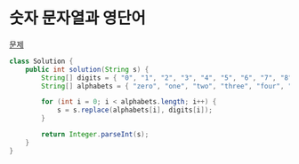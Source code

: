 # 숫자 문자열과 영단어

[문제](https://programmers.co.kr/learn/courses/30/lessons/81301)

```java
class Solution {
	public int solution(String s) {
		String[] digits = { "0", "1", "2", "3", "4", "5", "6", "7", "8", "9" };
		String[] alphabets = { "zero", "one", "two", "three", "four", "five", "six", "seven", "eight", "nine" };

		for (int i = 0; i < alphabets.length; i++) {
			s = s.replace(alphabets[i], digits[i]);
		}

		return Integer.parseInt(s);
	}
}
```
